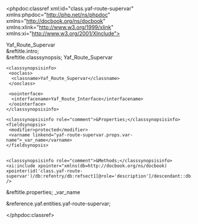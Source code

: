 <?xml version="1.0" encoding="utf-8"?>
<!-- $Revision: 317663 $ -->

<phpdoc:classref xml:id="class.yaf-route-supervar" xmlns:phpdoc="http://php.net/ns/phpdoc" xmlns="http://docbook.org/ns/docbook" xmlns:xlink="http://www.w3.org/1999/xlink" xmlns:xi="http://www.w3.org/2001/XInclude">

 <title>The Yaf_Route_Supervar class</title>
 <titleabbrev>Yaf_Route_Supervar</titleabbrev>

 <partintro>

<!-- {{{ Yaf_Route_Supervar intro -->
  <section xml:id="yaf-route-supervar.intro">
   &reftitle.intro;
   <para>

   </para>
  </section>
<!-- }}} -->

  <section xml:id="yaf-route-supervar.synopsis">
   &reftitle.classsynopsis;

<!-- {{{ Synopsis -->
   <classsynopsis>
    <ooclass><classname>Yaf_Route_Supervar</classname></ooclass>

<!-- {{{ Class synopsis -->
    <classsynopsisinfo>
     <ooclass>
      <classname>Yaf_Route_Supervar</classname>
     </ooclass>
     
     <oointerface>
      <interfacename>Yaf_Route_Interface</interfacename>
     </oointerface>
    </classsynopsisinfo>
<!-- }}} -->
    <classsynopsisinfo role="comment">&Properties;</classsynopsisinfo>
    <fieldsynopsis>
     <modifier>protected</modifier>
     <varname linkend="yaf-route-supervar.props.var-name">_var_name</varname>
    </fieldsynopsis>

    
    <classsynopsisinfo role="comment">&Methods;</classsynopsisinfo>
    <xi:include xpointer="xmlns(db=http://docbook.org/ns/docbook) xpointer(id('class.yaf-route-supervar')/db:refentry/db:refsect1[@role='description']/descendant::db:methodsynopsis[1])" />
   </classsynopsis>
<!-- }}} -->

  </section>

  
<!-- {{{ Yaf_Route_Supervar properties -->
  <section xml:id="yaf-route-supervar.props">
   &reftitle.properties;
   <variablelist>
    <varlistentry xml:id="yaf-route-supervar.props.var-name">
     <term><varname>_var_name</varname></term>
     <listitem>
      <para></para>
     </listitem>
    </varlistentry>
   </variablelist>
  </section>
<!-- }}} -->


 </partintro>

 &reference.yaf.entities.yaf-route-supervar;

</phpdoc:classref>

<!-- Keep this comment at the end of the file
Local variables:
mode: sgml
sgml-omittag:t
sgml-shorttag:t
sgml-minimize-attributes:nil
sgml-always-quote-attributes:t
sgml-indent-step:1
sgml-indent-data:t
indent-tabs-mode:nil
sgml-parent-document:nil
sgml-default-dtd-file:"~/.phpdoc/manual.ced"
sgml-exposed-tags:nil
sgml-local-catalogs:nil
sgml-local-ecat-files:nil
End:
vim600: syn=xml fen fdm=syntax fdl=2 si
vim: et tw=78 syn=sgml
vi: ts=1 sw=1
-->
